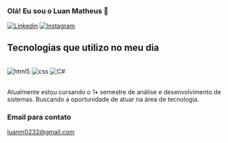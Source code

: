 
### Olá! Eu sou o Luan Matheus 👋

[![Linkedin](https://img.shields.io/badge/LinkedIn-0077B5?style=for-the-badge&logo=linkedin&logoColor=white)](https://www.linkedin.com/in/luan-matheus-868461230/)
[![Instagram](https://img.shields.io/badge/Instagram-E4405F?style=for-the-badge&logo=instagram&logoColor=white)](https://www.instagram.com/eu.mathw)

## Tecnologias que utilizo no meu dia

<div style="display: inline_block"></br>
    <img aling="center" alt="html5"src="https://img.shields.io/badge/HTML-239120?style=for-the-badge&logo=html5&logoColor=white"/>
     <img aling="center" alt="css"src="https://img.shields.io/badge/CSS-239120?&style=for-the-badge&logo=css3&logoColor=white"/>
      <img aling="center" alt="C#"src="https://img.shields.io/badge/C%23-239120?style=for-the-badge&logo=c-sharp&logoColor=white"/>

</div></br>

Atualmente estou cursando o 1• semestre de análise e desenvolvimento de sistemas.
Buscando a oportunidade de atuar na área de tecnologia.

### Email para contato 
luanm0232@gmail.com
